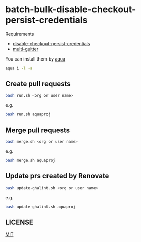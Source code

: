 # batch-bulk-disable-checkout-persist-credentials

Requirements

- [disable-checkout-persist-credentials](https://github.com/suzuki-shunsuke/disable-checkout-persist-credentials)
- [multi-guitter](https://github.com/lindell/multi-gitter)

You can install them by [aqua](https://aquaproj.github.io/)

```sh
aqua i -l -a
```

## Create pull requests

```sh
bash run.sh <org or user name>
```

e.g.

```sh
bash run.sh aquaproj
```

## Merge pull requests

```sh
bash merge.sh <org or user name>
```

e.g.

```sh
bash merge.sh aquaproj
```

## Update prs created by Renovate

```sh
bash update-ghalint.sh <org or user name>
```

e.g.

```sh
bash update-ghalint.sh aquaproj
```

## LICENSE

[MIT](LICENSE)
